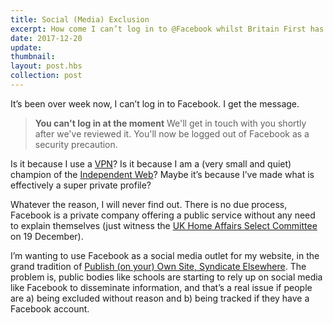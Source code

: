 ```yaml
---
title: Social (Media) Exclusion
excerpt: How come I can’t log in to @Facebook whilst Britain First has 1.5 million Facebook followers?
date: 2017-12-20
update: 
thumbnail: 
layout: post.hbs
collection: post
---
```


It’s been over week now, I can’t log in to Facebook. I get the message. 

> **You can't log in at the moment**
> We'll get in touch with you shortly after we've reviewed it. You'll now be logged out of Facebook as a security precaution. 

Is it because I use a [VPN](https://en.wikipedia.org/wiki/Virtual_private_network)? Is it because I am a (very small and quiet) champion of the [Independent Web](https://indieweb.org/)? Maybe it’s because I’ve made what is effectively a super private profile?

Whatever the reason, I will never find out. There is no due process, Facebook is a private company offering a public service without any need to explain themselves (just witness the [UK Home Affairs Select Committee](http://www.parliamentlive.tv/Event/Index/724c4747-4c0e-4f98-bc89-60124dd31e87) on 19 December).

I’m wanting to use Facebook as a social media outlet for my website, in the grand tradition of [Publish (on your) Own Site, Syndicate Elsewhere](https://indieweb.org/POSSE). The problem is, public bodies like schools are starting to rely up on social media like Facebook to disseminate information, and that’s a real issue if people are a) being excluded without reason and b) being tracked if they have a Facebook account. 